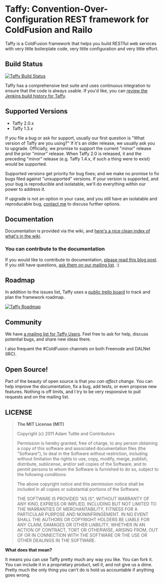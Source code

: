 # Taffy: Convention-Over-Configuration REST framework for ColdFusion and Railo

Taffy is a ColdFusion framework that helps you build RESTful web services with very little boilerplate code, very little configuration and very little effort.

## Build Status

[![Taffy Build Status](http://fusiongrokker.com:8080/job/Taffy/badge/icon)](http://fusiongrokker.com:8080/job/Taffy/)

Taffy has a comprehensive test suite and uses continuous integration to ensure that the code is always usable. If you'd like, you can [review the Jenkins build history for Taffy](http://fusiongrokker.com:8080/job/Taffy/).

## Supported Versions

* Taffy 2.0.x
* Taffy 1.3.x

If you file a bug or ask for support, usually our first question is "What version of Taffy are you using?" If it's an older release, we usually ask you to upgrade. Officially, we promise to support the current "minor" release and the prior "minor" release. When Taffy 2.0 is released, it and the preceding "minor" release (e.g. Taffy 1.4.x, if such a thing were to exist) would be supported.

Supported versions get priority for bug fixes; and we make no promise to fix bugs filed against "unsupported" versions. If your version is supported, and your bug is reproducible and isolatable, we'll do everything within our power to address it.

If upgrade is not an option in your case, and you still have an isolatable and reproducable bug, [contact me](http://fusiongrokker.com/page/contact-me) to discuss further options.

## Documentation

Documentation is provided via the wiki, and [here's a nice clean index of what's in the wiki][3].

### You can contribute to the documentation

If you would like to contribute to documentation, [please read this blog post][2]. If you still have questions, [ask them on our mailing list][1]. :)

## Roadmap

In addition to the issues list, Taffy uses a [public trello board](https://trello.com/b/Nz5nyqZg/) to track and plan the framework roadmap.

[![Taffy Roadmap](https://trello.com/b/Nz5nyqZg.png)](https://trello.com/b/Nz5nyqZg/)

## Community

We have [a mailing list for Taffy Users][1]. Feel free to ask for help, discuss potential bugs, and share new ideas there.

I also frequent the #ColdFusion channels on both Freenode and DALNet (IRC).

## Open Source!

Part of the beauty of open source is that _you can affect change_. You can help improve the documentation, fix a bug, add tests, or even propose new features. Nothing is off limits, and I try to be very responsive to pull requests and on the mailing list.

## LICENSE

>**The MIT License (MIT)**
>
>Copyright (c) 2011 Adam Tuttle and Contributors
>
>Permission is hereby granted, free of charge, to any person obtaining a copy of this software and associated documentation files (the "Software"), to deal in the Software without restriction, including without limitation the rights to use, copy, modify, merge, publish, distribute, sublicense, and/or sell copies of the Software, and to permit persons to whom the Software is furnished to do so, subject to the following conditions:
>
>The above copyright notice and this permission notice shall be included in all copies or substantial portions of the Software.
>
>THE SOFTWARE IS PROVIDED "AS IS", WITHOUT WARRANTY OF ANY KIND, EXPRESS OR IMPLIED, INCLUDING BUT NOT LIMITED TO THE WARRANTIES OF MERCHANTABILITY, FITNESS FOR A PARTICULAR PURPOSE AND NONINFRINGEMENT. IN NO EVENT SHALL THE AUTHORS OR COPYRIGHT HOLDERS BE LIABLE FOR ANY CLAIM, DAMAGES OR OTHER LIABILITY, WHETHER IN AN ACTION OF CONTRACT, TORT OR OTHERWISE, ARISING FROM, OUT OF OR IN CONNECTION WITH THE SOFTWARE OR THE USE OR OTHER DEALINGS IN THE SOFTWARE.

**What does that mean?**

It means you can use Taffy pretty much any way you like. You can fork it. You can include it in a proprietary product, sell it, and not give us a dime. Pretty much the only thing you can't do is hold us accountable if anything goes wrong.

[1]:https://groups.google.com/forum/#!forum/taffy-users
[2]:http://fusiongrokker.com/post/how-you-can-contribute-to-taffy-documentation
[3]:http://atuttle.github.com/Taffy/documentation.html
